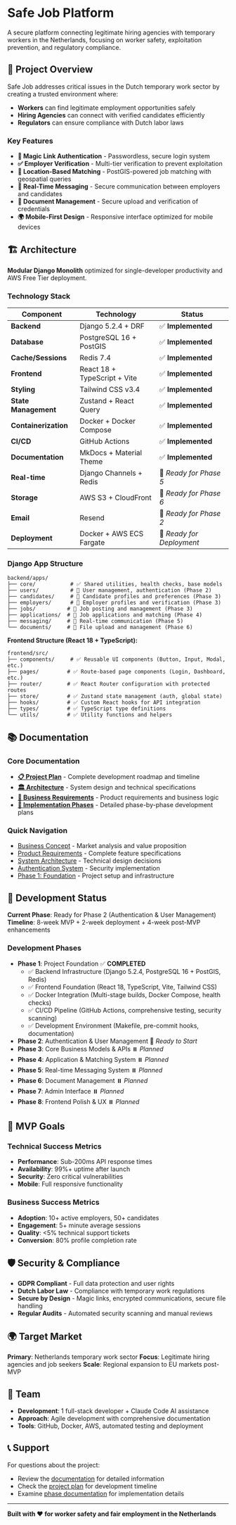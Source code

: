 # Safe Job Platform

A secure platform connecting legitimate hiring agencies with temporary workers in the Netherlands, focusing on worker safety, exploitation prevention, and regulatory compliance.

## 🎯 Project Overview

Safe Job addresses critical issues in the Dutch temporary work sector by creating a trusted environment where:
- **Workers** can find legitimate employment opportunities safely
- **Hiring Agencies** can connect with verified candidates efficiently
- **Regulators** can ensure compliance with Dutch labor laws

### Key Features

- **🔐 Magic Link Authentication** - Passwordless, secure login system
- **✅ Employer Verification** - Multi-tier verification to prevent exploitation
- **📍 Location-Based Matching** - PostGIS-powered job matching with geospatial queries
- **💬 Real-Time Messaging** - Secure communication between employers and candidates
- **📄 Document Management** - Secure upload and verification of credentials
- **🌍 Mobile-First Design** - Responsive interface optimized for mobile devices

## 🏗️ Architecture

**Modular Django Monolith** optimized for single-developer productivity and AWS Free Tier deployment.

### Technology Stack

| Component | Technology | Status |
|-----------|------------|--------|
| **Backend** | Django 5.2.4 + DRF | ✅ **Implemented** |
| **Database** | PostgreSQL 16 + PostGIS | ✅ **Implemented** |
| **Cache/Sessions** | Redis 7.4 | ✅ **Implemented** |
| **Frontend** | React 18 + TypeScript + Vite | ✅ **Implemented** |
| **Styling** | Tailwind CSS v3.4 | ✅ **Implemented** |
| **State Management** | Zustand + React Query | ✅ **Implemented** |
| **Containerization** | Docker + Docker Compose | ✅ **Implemented** |
| **CI/CD** | GitHub Actions | ✅ **Implemented** |
| **Documentation** | MkDocs + Material Theme | ✅ **Implemented** |
| **Real-time** | Django Channels + Redis | 🚧 *Ready for Phase 5* |
| **Storage** | AWS S3 + CloudFront | 🚧 *Ready for Phase 6* |
| **Email** | Resend | 🚧 *Ready for Phase 2* |
| **Deployment** | Docker + AWS ECS Fargate | 🚧 *Ready for Deployment* |

### Django App Structure

```
backend/apps/
├── core/           # ✅ Shared utilities, health checks, base models
├── users/          # 🚧 User management, authentication (Phase 2)
├── candidates/     # 🚧 Candidate profiles and preferences (Phase 3)
├── employers/      # 🚧 Employer profiles and verification (Phase 3)
├── jobs/          # 🚧 Job posting and management (Phase 3)
├── applications/  # 🚧 Job applications and matching (Phase 4)
├── messaging/     # 🚧 Real-time communication (Phase 5)
└── documents/     # 🚧 File upload and management (Phase 6)
```

**Frontend Structure (React 18 + TypeScript):**

```text
frontend/src/
├── components/     # ✅ Reusable UI components (Button, Input, Modal, etc.)
├── pages/         # ✅ Route-based page components (Login, Dashboard, etc.)
├── router/        # ✅ React Router configuration with protected routes
├── store/         # ✅ Zustand state management (auth, global state)
├── hooks/         # ✅ Custom React hooks for API integration
├── types/         # ✅ TypeScript type definitions
└── utils/         # ✅ Utility functions and helpers
```

## 📚 Documentation

### Core Documentation
- **[📋 Project Plan](docs/plan.md)** - Complete development roadmap and timeline
- **[🏛️ Architecture](docs/architecture/)** - System design and technical specifications
- **[💼 Business Requirements](docs/business/)** - Product requirements and business logic
- **[📅 Implementation Phases](docs/phases/)** - Detailed phase-by-phase development plans

### Quick Navigation
- [Business Concept](docs/business/business-concept.md) - Market analysis and value proposition
- [Product Requirements](docs/business/prd.md) - Complete feature specifications
- [System Architecture](docs/architecture/architecture.md) - Technical design decisions
- [Authentication System](docs/architecture/authentication.md) - Security implementation
- [Phase 1: Foundation](docs/phases/phase-1-foundation.md) - Project setup and infrastructure

## 🚀 Development Status

**Current Phase**: Ready for Phase 2 (Authentication & User Management)
**Timeline**: 8-week MVP + 2-week deployment + 4-week post-MVP enhancements

### Development Phases

- **Phase 1**: Project Foundation ✅ **COMPLETED**
  - ✅ Backend Infrastructure (Django 5.2.4, PostgreSQL 16 + PostGIS, Redis)
  - ✅ Frontend Foundation (React 18, TypeScript, Vite, Tailwind CSS)
  - ✅ Docker Integration (Multi-stage builds, Docker Compose, health checks)
  - ✅ CI/CD Pipeline (GitHub Actions, comprehensive testing, security scanning)
  - ✅ Development Environment (Makefile, pre-commit hooks, documentation)
- **Phase 2**: Authentication & User Management 🚧 *Ready to Start*
- **Phase 3**: Core Business Models & APIs ⏸️ *Planned*
- **Phase 4**: Application & Matching System ⏸️ *Planned*
- **Phase 5**: Real-time Messaging System ⏸️ *Planned*
- **Phase 6**: Document Management ⏸️ *Planned*
- **Phase 7**: Admin Interface ⏸️ *Planned*
- **Phase 8**: Frontend Polish & UX ⏸️ *Planned*

## 🎯 MVP Goals

### Technical Success Metrics
- **Performance**: Sub-200ms API response times
- **Availability**: 99%+ uptime after launch
- **Security**: Zero critical vulnerabilities
- **Mobile**: Full responsive functionality

### Business Success Metrics
- **Adoption**: 10+ active employers, 50+ candidates
- **Engagement**: 5+ minute average sessions
- **Quality**: <5% technical support tickets
- **Conversion**: 80% profile completion rate

## 🛡️ Security & Compliance

- **GDPR Compliant** - Full data protection and user rights
- **Dutch Labor Law** - Compliance with temporary work regulations
- **Secure by Design** - Magic links, encrypted communications, secure file handling
- **Regular Audits** - Automated security scanning and manual reviews

## 🌍 Target Market

**Primary**: Netherlands temporary work sector
**Focus**: Legitimate hiring agencies and job seekers
**Scale**: Regional expansion to EU markets post-MVP

## 👥 Team

- **Development**: 1 full-stack developer + Claude Code AI assistance
- **Approach**: Agile development with comprehensive documentation
- **Tools**: GitHub, Docker, AWS, automated testing and deployment

## 📞 Support

For questions about the project:
- Review the [documentation](docs/) for detailed information
- Check the [project plan](docs/plan.md) for development timeline
- Examine [phase documentation](docs/phases/) for implementation details

---

**Built with ❤️ for worker safety and fair employment in the Netherlands**
